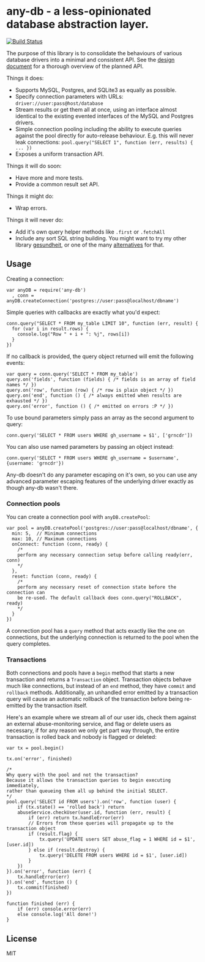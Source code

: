 # any-db - a less-opinionated database abstraction layer.

[![Build Status](https://secure.travis-ci.org/grncdr/node-any-db.png?branch=master)](http://travis-ci.org/grncdr/node-any-db)

The purpose of this library is to consolidate the behaviours of various database
drivers into a minimal and consistent API. See the [design
document](https://github.com/grncdr/node-any-db/blob/master/DESIGN.md) for a
thorough overview of the planned API.

Things it does:

 * Supports MySQL, Postgres, and SQLite3 as equally as possible.
 * Specify connection parameters with URLs: `driver://user:pass@host/database`
 * Stream results or get them all at once, using an interface almost identical
	 to the existing evented interfaces of the MySQL and Postgres drivers.
 * Simple connection pooling including the ability to execute queries against
	 the pool directly for auto-release behaviour. E.g. this will never leak
	 connections: `pool.query("SELECT 1", function (err, results) { ... })`
 * Exposes a uniform transaction API.

Things it will do soon:

 * Have more and more tests.
 * Provide a common result set API.

Things it might do:
 * Wrap errors.

Things it will never do:

 * Add it's own query helper methods like `.first` or `.fetchAll`
 * Include any sort SQL string building. You might want to try my other library
	 [gesundheit](https://github.com/BetSmartMedia/gesundheit), or one of the many
	 [alternatives](https://encrypted.google.com/search?q=sql&q=site:npmjs.org&hl=en)
	 for that.

## Usage

Creating a connection:

	var anyDB = require('any-db')
	  , conn = anyDB.createConnection('postgres://user:pass@localhost/dbname')

Simple queries with callbacks are exactly what you'd expect:

	conn.query("SELECT * FROM my_table LIMIT 10", function (err, result) {
	  for (var i in result.rows) {
	    console.log("Row " + i + ": %j", rows[i])
	  }
	})

If no callback is provided, the query object returned will emit the following
events:

	var query = conn.query('SELECT * FROM my_table')
	query.on('fields', function (fields) { /* fields is an array of field names */ })
	query.on('row', function (row) { /* row is plain object */ })
	query.on('end', function () { /* always emitted when results are exhausted */ })
	query.on('error', function () { /* emitted on errors :P */ })

To use bound parameters simply pass an array as the second argument to query:

	conn.query('SELECT * FROM users WHERE gh_username = $1', ['grncdr'])

You can also use named parameters by passing an object instead:

	conn.query('SELECT * FROM users WHERE gh_username = $username', {username: 'grncdr'})

Any-db doesn't do any parameter escaping on it's own, so you can use any
advanced parameter escaping features of the underlying driver exactly as though
any-db wasn't there.

### Connection pools

You can create a connection pool with `anyDB.createPool`:

	var pool = anyDB.createPool('postgres://user:pass@localhost/dbname', {
	  min: 5,  // Minimum connections
	  max: 10, // Maximum connections
	  onConnect: function (conn, ready) {
	    /*
	    perform any necessary connection setup before calling ready(err, conn)
	    */
	  },
	  reset: function (conn, ready) {
	    /*
	    perform any necessary reset of connection state before the connection can
	    be re-used. The default callback does conn.query("ROLLBACK", ready)
	    */
	  }
	})

A connection pool has a `query` method that acts exactly like the one on
connections, but the underlying connection is returned to the pool when the
query completes.

### Transactions

Both connections and pools have a `begin` method that starts a new transaction
and returns a `Transaction` object. Transaction objects behave much like
connections, but instead of an `end` method, they have `commit` and `rollback`
methods. Additionally, an unhandled error emitted by a transaction query will
cause an automatic rollback of the transaction before being re-emitted by the
transaction itself.

Here's an example where we stream all of our user ids, check them against an
external abuse-monitoring service, and flag or delete users as necessary, if
for any reason we only get part way through, the entire transaction is rolled
back and nobody is flagged or deleted:

	var tx = pool.begin()

	tx.on('error', finished)

	/*
	Why query with the pool and not the transaction?
	Because it allows the transaction queries to begin executing immediately,
	rather than queueing them all up behind the initial SELECT.
	*/
	pool.query('SELECT id FROM users').on('row', function (user) {
		if (tx.state() == 'rolled back') return
		abuseService.checkUser(user.id, function (err, result) {
			if (err) return tx.handleError(err)
			// Errors from these queries will propagate up to the transaction object
			if (result.flag) {
				tx.query('UPDATE users SET abuse_flag = 1 WHERE id = $1', [user.id])
			} else if (result.destroy) {
				tx.query('DELETE FROM users WHERE id = $1', [user.id])
			}
		})
	}).on('error', function (err) {
		tx.handleError(err)
	}).on('end', function () {
		tx.commit(finished)
	})

	function finished (err) {
		if (err) console.error(err)
		else console.log('All done!')
	}

## License

MIT
